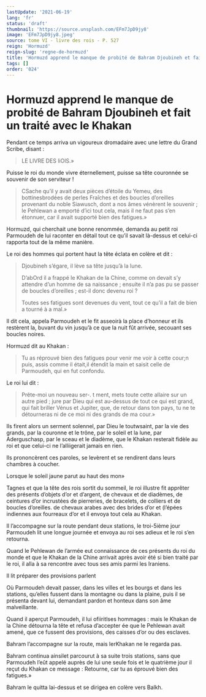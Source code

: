 ```yaml
---
lastUpdate: '2021-06-19'
lang: 'fr'
status: 'draft'
thumbnail: 'https://source.unsplash.com/EFm7JpD9jy8'
image: 'EFm7JpD9jy8.jpeg'
source: tome VI - livre des rois - P. 527
reign: 'Hormuzd'
reign-slug: 'regne-de-hormuzd'
title: 'Hormuzd apprend le manque de probité de Bahram Djoubineh et fait un traité avec le Khakan | Le Livre des Rois | Shâhnâmeh'
tags: []
order: '024'
---
```


# Hormuzd apprend le manque de probité de Bahram Djoubineh et fait un traité avec le Khakan

Pendant ce temps arriva un vigoureux dromadaire avec une lettre du Grand Scribe, disant :

> LE LIVRE DES liOlS.»

Puisse le roi du monde vivre éternellement, puisse sa tête couronnée se souvenir de son serviteur !

> CSache qu’il y avait deux pièces d’étoile du Yemeu, des bottinesbrodées de perles Fraîches et des boucles d’oreilles provenant du noble Siawusch, dont a nos âmes vénèrent le souvenir ; le Pehlewan a emporté d’ici tout cela, mais il ne faut pas s’en étonnuer, car il avait supporté bien des fatigues.»

Hormuzd, qui cherchait une bonne renommée, demanda au petit roi Parmoudeh de lui raconter en détail tout ce qu’il savait là-dessus et celui-ci rapporta tout de la même manière.

Le roi des hommes qui portent haut la tête éclata en colère et dit :

> Djoubineh s’égare, il lève sa tête jusqu’à la lune.
>
> D’abOrd il a frappé le Khakan de la Chine, comme on devait s’y attendre d’un homme de sa naissance ; ensuite il n’a pas pu se passer de boucles d’oreilles ; est-il donc devenu roi ?
>
> Toutes ses fatigues sont devenues du vent, tout ce qu’il a fait de bien a tourné à a mal.»

Il dit cela, appela Parmoudeh et le fit asseoirà la place d’honneur et ils restèrent la, buvant du vin jusqu’à ce que la nuit fût arrivée, secouant ses boucles noires.

Hormuzd dit au Khakan :

> Tu as réprouvé bien des fatigues pour venir me voir à cette cour;n puis, assis comme il était,il étendit la main et saisit celle de Parmoudeh, qui en fut confondu.

Le roi lui dit :

> Prête-moi un nouveau ser-. t ment, mets toute cette allaire sur un autre pied ; jure par Dieu qui est au-dessus de tout ce qui est grand, qui fait briller Vénus et Jupiter, que, de retour dans ton pays, tu ne te détourneras ni de ce moi ni des grands de ma cour.»

Ils firent alors un serment solennel, par Dieu le toutwsaint, par la vie des grands, par la couronne et le trône, par le soleil et la lune, par Aderguschasp, par le sceau et le diadème, que le Khakan resterait fidèle au roi et que celui-ci ne l’alliigerait jamais en rien.

Ils prononcèrent ces paroles, se levèrent et se rendirent dans leurs chambres à coucher.

Lorsque le soleil jaune parut au haut des mon»

Tagnes et que la tête des rois sortit du sommeil, le roi illustre fit apprêter des présents d’objets d’or et d’argent, de chevaux et de diadèmes, de ceintures d’or incrustées de pierreries, de bracelets, de colliers et de boucles d’oreilles. de chevaux arabes avec des brides d’or et (l’épées indiennes aux fourreaux d’or et il envoya tout cela au Khakan.

Il l’accompagne sur la route pendant deux stations, le troi-5ième jour Parmoudeh lit une longue journée et envoya au roi ses adieux et le roi s’en retourna.

Quand le Pehlewan de l’armée eut connaissance de ces présents du roi du monde et que le Khakan de la Chine arrivait après avoir été si bien traité par le roi, il alla à sa rencontre avec tous ses amis parmi les Iraniens.

Il lit préparer des provisions parlent

Où Parmoudeh devait passer, dans les villes et les bourgs et dans les stations, qu’elles fussent dans la montagne ou dans la plaine, puis il se présenta devant lui, demandant pardon et honteux dans son âme malveillante.

Quand il aperçut Parmoudeh, il lui ofiiritlses hommages : mais le Khakan de la Chine détourna la tête et refusa d’accepter ée que le Pehlewan avait amené, que ce fussent des provisions, des caisses d’or ou des esclaves.

Bahram l’accompagne sur la route, mais lerKhakan ne le regarda pas.

Bahram continua ainsilet parcourut à sa suite trois stations, sans que Parmoudeh l’eût appelé auprès de lui une seule fois et le quatrième jour il reçut du Khakan ce message : Retourne, car tu as éprouvé bien des fatigues.»

Bahram le quitta lai-dessus et se dirigea en colère vers Balkh.
